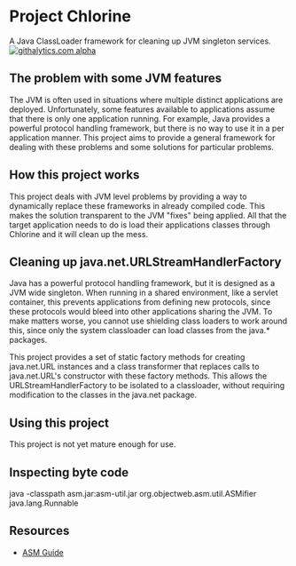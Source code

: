 Project Chlorine
====================

A Java ClassLoader framework for cleaning up JVM singleton services.
[![githalytics.com alpha](https://cruel-carlota.pagodabox.com/821699c8f29cccbf168645c50bd872c9 "githalytics.com")](http://githalytics.com/ctrimble/chlorine)

The problem with some JVM features
----------------------------------

The JVM is often used in situations where multiple distinct applications are deployed.  Unfortunately, some features available
to applications assume that there is only one application running.  For example, Java provides a powerful protocol handling
framework, but there is no way to use it in a per application manner.  This project aims to provide a general framework
for dealing with these problems and some solutions for particular problems.

How this project works
----------------------

This project deals with JVM level problems by providing a way to dynamically replace these frameworks in already compiled 
code.  This makes the solution transparent to the JVM "fixes" being applied.  All that the target application needs to do
is load their applications classes through Chlorine and it will clean up the mess.

Cleaning up java.net.URLStreamHandlerFactory
-------------------------------------------------

Java has a powerful protocol handling framework, but it is designed as a JVM wide singleton.  When running in a shared environment,
like a servlet container, this prevents applications from defining new protocols, since these protocols would bleed into other
applications sharing the JVM.  To make matters worse, you cannot use shielding class loaders to work around this, since only the
system classloader can load classes from the java.* packages.

This project provides a set of static factory methods for creating java.net.URL instances and a class transformer
that replaces calls to java.net.URL's constructor with these factory methods.  This allows the URLStreamHandlerFactory
to be isolated to a classloader, without requiring modification to the classes in the java.net package.

Using this project
------------------

This project is not yet mature enough for use.

Inspecting byte code
--------------------

  java -classpath asm.jar:asm-util.jar org.objectweb.asm.util.ASMifier java.lang.Runnable

Resources
---------

- [ASM Guide](http://download.forge.objectweb.org/asm/asm4-guide.pdf)
